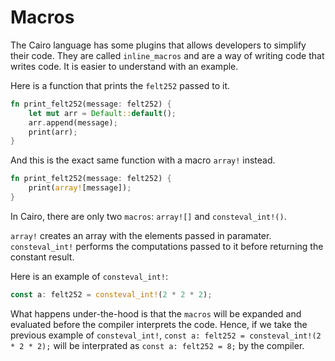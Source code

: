 # Macros

The Cairo language has some plugins that allows developers to simplify their code. They are called `inline_macros` and are a way of writing code that writes code. It is easier to understand with an example.

Here is a function that prints the `felt252` passed to it.

```rust
fn print_felt252(message: felt252) {
    let mut arr = Default::default();
    arr.append(message);
    print(arr);
}
```

And this is the exact same function with a macro `array!` instead.

```rust
fn print_felt252(message: felt252) {
    print(array![message]);
}
```

In Cairo, there are only two `macros`: `array![]` and `consteval_int!()`.

`array!` creates an array with the elements passed in paramater.
`consteval_int!` performs the computations passed to it before returning the constant result.

Here is an example of `consteval_int!`:

```rust
const a: felt252 = consteval_int!(2 * 2 * 2);
```

What happens under-the-hood is that the `macros` will be expanded and evaluated before the compiler interprets the code.
Hence, if we take the previous example of `consteval_int!`, `const a: felt252 = consteval_int!(2 * 2 * 2);` will be interprated as `const a: felt252 = 8;` by the compiler.
